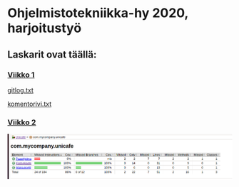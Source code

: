 # Ohjelmistotekniikka-hy 2020, harjoitustyö

## Laskarit ovat täällä:

### [Viikko 1](https://github.com/anadis504/ot-harjoitustyo/blob/master/laskarit/viikko1)
[gitlog.txt](https://github.com/anadis504/ot-harjoitustyo/blob/master/laskarit/viikko1/gitlog.txt)

[komentorivi.txt](https://github.com/anadis504/ot-harjoitustyo/blob/master/laskarit/viikko1/komentorivi.txt)

### [Viikko 2](https://github.com/anadis504/ot-harjoitustyo/tree/master/laskarit/viikko2)

![Testikattavuus Unicafe](https://github.com/anadis504/ot-harjoitustyo/blob/master/laskarit/viikko2/kuvat/unicafe-testikattavuus.png)


